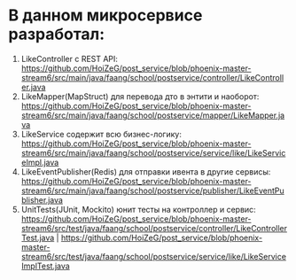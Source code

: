 # В данном микросервисе разработал: 

1) LikeController с REST API: https://github.com/HoiZeG/post_service/blob/phoenix-master-stream6/src/main/java/faang/school/postservice/controller/LikeController.java
2) LikeMapper(MapStruct) для перевода дто в энтити и наоборот: https://github.com/HoiZeG/post_service/blob/phoenix-master-stream6/src/main/java/faang/school/postservice/mapper/LikeMapper.java
3) LikeService содержит всю бизнес-логику: https://github.com/HoiZeG/post_service/blob/phoenix-master-stream6/src/main/java/faang/school/postservice/service/like/LikeServiceImpl.java
4) LikeEventPublisher(Redis) для отправки ивента в другие сервисы: https://github.com/HoiZeG/post_service/blob/phoenix-master-stream6/src/main/java/faang/school/postservice/publisher/LikeEventPublisher.java
5) UnitTests(JUnit, Mockito) юнит тесты на контроллер и сервис: https://github.com/HoiZeG/post_service/blob/phoenix-master-stream6/src/test/java/faang/school/postservice/controller/LikeControllerTest.java | https://github.com/HoiZeG/post_service/blob/phoenix-master-stream6/src/test/java/faang/school/postservice/service/like/LikeServiceImplTest.java
